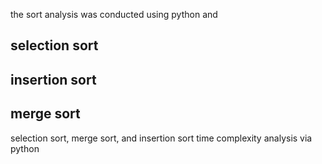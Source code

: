 the sort analysis was conducted using python and 
## selection sort

## insertion sort

## merge sort

selection sort, merge sort, and insertion sort time complexity analysis via python
